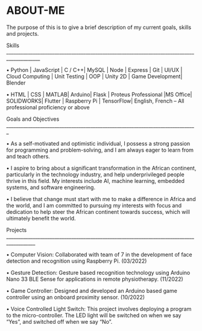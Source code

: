 # ABOUT-ME
The purpose of this is to give a brief description of my current goals, skills and projects.


Skills ____________________________________________________________________________________________

• Python | JavaScript | C / C++| MySQL | Node | Express | Git | UI/UX | Cloud Computing | Unit Testing | OOP | Unity 2D | Game Development| Blender

• HTML | CSS | MATLAB| Arduino| Flask | Proteus Professional |MS Office| SOLIDWORKS| Flutter | Raspberry Pi | TensorFlow| English, French – All professional proficiency or above

Goals and Objectives _______________________________________________________________________________

• As a self-motivated and optimistic individual, I possess a strong passion for programming and problem-solving, and I am always eager to learn from and teach others.

• I aspire to bring about a significant transformation in the African continent, particularly in the technology industry, and help underprivileged people thrive in this field. My interests include AI, machine learning, embedded systems, and software engineering.

• I believe that change must start with me to make a difference in Africa and the world, and I am committed to pursuing my interests with focus and dedication to help steer the African continent towards success, which will ultimately benefit the world.

Projects __________________________________________________________________________________________

• Computer Vision: Collaborated with team of 7 in the development of face detection and recognition using Raspberry Pi. (03/2022)

• Gesture Detection: Gesture based recognition technology using Arduino Nano 33 BLE Sense for applications in remote physiotherapy. (11/2022)

• Game Controller: Designed and developed an Arduino based game controller using an onboard proximity sensor. (10/2022)

• Voice Controlled Light Switch: This project involves deploying a program to the micro-controller. The LED light will be switched on when we say “Yes”, and switched off when we say “No”.
